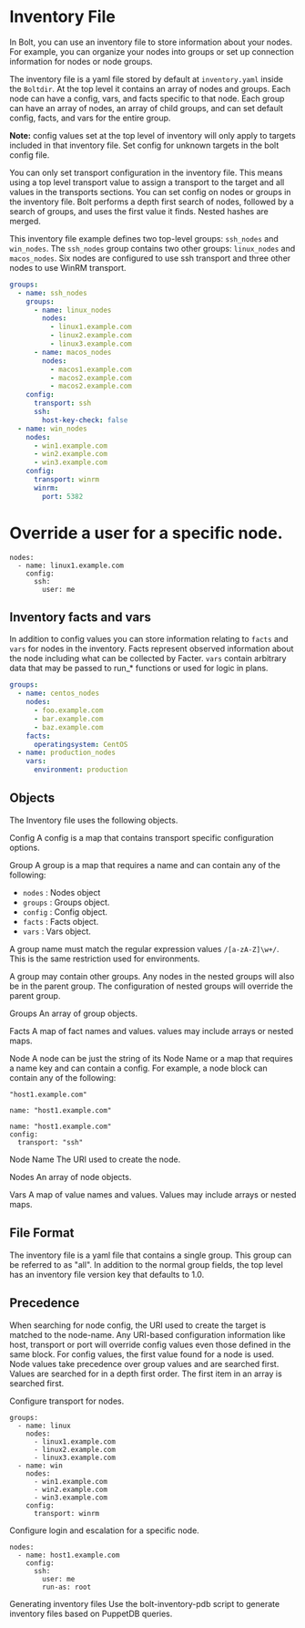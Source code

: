 
# Inventory File

In Bolt, you can use an inventory file to store information about your nodes.
For example, you can organize your nodes into groups or set up connection
information for nodes or node groups.

The inventory file is a yaml file stored by default at `inventory.yaml` inside
the `Boltdir`. At the top level it contains an array of nodes and groups. Each
node can have a config, vars, and facts specific to that node. Each group can
have an array of nodes, an array of child groups, and can set default config,
facts, and vars for the entire group.

**Note:** config values set at the top level of inventory will only apply to
targets included in that inventory file. Set config for unknown targets in the
bolt config file.


You can only set transport configuration in the inventory file. This means
using a top level transport value to assign a transport to the target and all
values in the transports sections. You can set config on nodes or groups in the
inventory file. Bolt performs a depth first search of nodes, followed by a
search of groups, and uses the first value it finds. Nested hashes are merged.

This inventory file example defines two top-level groups: `ssh_nodes` and
`win_nodes`. The `ssh_nodes` group contains two other groups: `linux_nodes` and
`macos_nodes`. Six nodes are configured to use ssh transport and three other
nodes to use WinRM transport.

```yaml
groups:
  - name: ssh_nodes
    groups:
      - name: linux_nodes
        nodes:
          - linux1.example.com
          - linux2.example.com
          - linux3.example.com
      - name: macos_nodes
        nodes:
          - macos1.example.com
          - macos2.example.com
          - macos2.example.com
    config:
      transport: ssh
      ssh:
        host-key-check: false
  - name: win_nodes
    nodes:
      - win1.example.com
      - win2.example.com
      - win3.example.com
    config:
      transport: winrm
      winrm:
        port: 5382
```

# Override a user for a specific node.
```
nodes:
  - name: linux1.example.com
    config:
      ssh:
        user: me
```

## Inventory facts and vars

In addition to config values you can store information relating to `facts` and
`vars` for nodes in the inventory. Facts represent observed information about
the node including what can be collected by Facter. `vars` contain arbitrary
data that may be passed to run_* functions or used for logic in plans.

```yaml
groups:
  - name: centos_nodes
    nodes:
      - foo.example.com
      - bar.example.com
      - baz.example.com
    facts:
      operatingsystem: CentOS
  - name: production_nodes
    vars:
      environment: production
```

## Objects

The Inventory file uses the following objects.

Config
A config is a map that contains transport specific configuration options.

Group
A group is a map that requires a name and can contain any of the following:
- `nodes` : Nodes object
- `groups` : Groups object.
- `config` : Config object.
- `facts` : Facts object.
- `vars` : Vars object.

A group name must match the regular expression
values `/[a-zA-Z]\w+/`. This is the same restriction used for environments.

A group may contain other groups. Any nodes in the nested groups will also be in the parent group. The configuration of nested groups will override the parent group.

Groups
An array of group objects.

Facts
A map of fact names and values. values may include arrays or nested maps.

Node
A node can be just the string of its Node Name or a map that requires a name
key and can contain a config. For example, a node block can contain any of the
following:
```
"host1.example.com"
```
```
name: "host1.example.com"
```
```
name: "host1.example.com"
config:
  transport: "ssh"
```

Node Name
The URI used to create the node.

Nodes
An array of node objects.

Vars
A map of value names and values. Values may include arrays or nested maps.

## File Format

The inventory file is a yaml file that contains a single group. This group can
be referred to as "all". In addition to the normal group fields, the top level
has an inventory file version key that defaults to 1.0.

## Precedence
When searching for node config, the URI used to create the target is matched to
the node-name. Any URI-based configuration information like host, transport or
port will override config values even those defined in the same block. For
config values, the first value found for a node is used. Node values take
precedence over group values and are searched first. Values are searched for in
a depth first order. The first item in an array is searched first.

Configure transport for nodes.


```
groups:
  - name: linux
    nodes:
      - linux1.example.com
      - linux2.example.com
      - linux3.example.com
  - name: win
    nodes:
      - win1.example.com
      - win2.example.com
      - win3.example.com
    config:
      transport: winrm
```

Configure login and escalation for a specific node.

```
nodes:
  - name: host1.example.com
    config:
      ssh:
        user: me
        run-as: root
```

Generating inventory files
Use the bolt-inventory-pdb script to generate inventory files based on PuppetDB queries.
